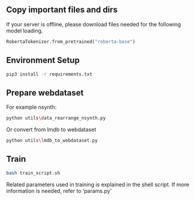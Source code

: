 ## Copy important files and dirs
If your server is offline, please download files needed for the following model loading.
```python
RobertaTokenizer.from_pretrained("roberta-base")
```

## Environment Setup
```bash
pip3 install -r requirements.txt
```

## Prepare webdataset
For example nsynth:
```bash
python utils\data_rearrange_nsynth.py
```
Or convert from lmdb to webdataset
```bash
python utils\lmdb_to_webdataset.py
```

## Train
```bash
bash train_script.sh
```
Related parameters used in training is explained in the shell script. If more information is needed, refer to ‘params.py’

